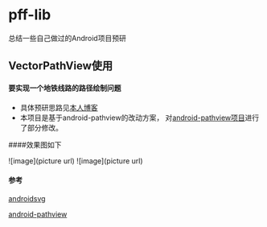 # pff-lib
总结一些自己做过的Android项目预研

## VectorPathView使用
#### 要实现一个地铁线路的路径绘制问题
* 具体预研思路见[本人博客](http://www.pffair.com/blog/2016/03/11/svg-android/)
* 本项目是基于android-pathview的改动方案，
对[android-pathview项目](https://github.com/geftimov/android-pathview)进行了部分修改。

####效果图如下

![image](picture url)
![image](picture url)

#### 参考
[androidsvg](https://github.com/BigBadaboom/androidsvg) 

[android-pathview](https://github.com/geftimov/android-pathview)

